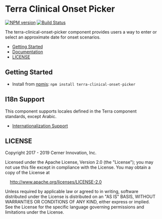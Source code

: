 # Terra Clinical Onset Picker


[![NPM version](https://badgen.net/npm/v/terra-clinical-onset-picker)](https://www.npmjs.org/package/terra-clinical-onset-picker)
[![Build Status](https://badgen.net/travis/cerner/terra-clinical)](https://travis-ci.org/cerner/terra-clinical)

The terra-clinical-onset-picker component provides users a way to enter or select an approximate date for onset scenarios.

- [Getting Started](#getting-started)
- [Documentation](https://github.com/cerner/terra-clinical/tree/master/packages/terra-clinical-onset-picker/docs)
- [LICENSE](#license)

## Getting Started

- Install from [npmjs](https://www.npmjs.com): `npm install terra-clinical-onset-picker`

## I18n Support

This component supports locales defined in the Terra component standards, except Arabic.

* [Internationalization Support](https://github.com/cerner/terra-ui/blob/master/src/terra-dev-site/contributing/ComponentStandards.e.contributing.md#internationalization-i18n-support)

## LICENSE

Copyright 2017 - 2019 Cerner Innovation, Inc.

Licensed under the Apache License, Version 2.0 (the "License"); you may not use this file except in compliance with the License. You may obtain a copy of the License at

&nbsp;&nbsp;&nbsp;&nbsp;http://www.apache.org/licenses/LICENSE-2.0

Unless required by applicable law or agreed to in writing, software distributed under the License is distributed on an "AS IS" BASIS, WITHOUT WARRANTIES OR CONDITIONS OF ANY KIND, either express or implied. See the License for the specific language governing permissions and limitations under the License.
